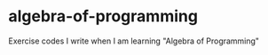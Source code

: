 algebra-of-programming
======================

Exercise codes I write when I am learning "Algebra of Programming"
